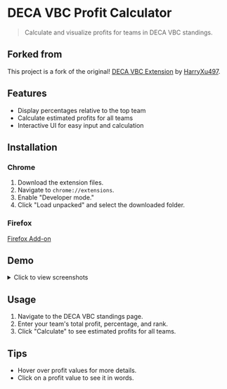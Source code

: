 # DECA VBC Profit Calculator

> Calculate and visualize profits for teams in DECA VBC standings.

## Forked from

This project is a fork of the original! [DECA VBC Extension](https://github.com/HarryXu497/deca-vbc-extension) by [HarryXu497](https://github.com/HarryXu497). 

## Features

- Display percentages relative to the top team
- Calculate estimated profits for all teams
- Interactive UI for easy input and calculation

## Installation

### Chrome

1. Download the extension files.
2. Navigate to `chrome://extensions`.
3. Enable "Developer mode."
4. Click "Load unpacked" and select the downloaded folder.

### Firefox

[Firefox Add-on](https://addons.mozilla.org/en-CA/firefox/addon/deca-vbc-standings-percentage/)

## Demo

<details>
<summary>Click to view screenshots</summary>

![Demo 1](demo/demo1.png)
![Demo 2](demo/demo2.png)

</details>

## Usage

1. Navigate to the DECA VBC standings page.
2. Enter your team's total profit, percentage, and rank.
3. Click "Calculate" to see estimated profits for all teams.

## Tips

- Hover over profit values for more details.
- Click on a profit value to see it in words.